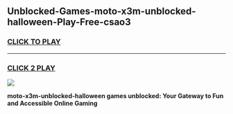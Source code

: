 
## Unblocked-Games-moto-x3m-unblocked-halloween-Play-Free-csao3
<h3>
<a href="https://premium76.site?title=moto-x3m-unblocked-halloween&ref=19M">CLICK TO PLAY</a></h3>
<hr>

<h3>
<a href="https://premium76.site?title=moto-x3m-unblocked-halloween&ref=19M">CLICK 2 PLAY</a>
  
</h3>

<a href="https://premium76.site?title=moto-x3m-unblocked-halloween&ref=19M"><img src="https://clearcache.store/games.png"></a>


**moto-x3m-unblocked-halloween games unblocked: Your Gateway to Fun and Accessible Online Gaming**
